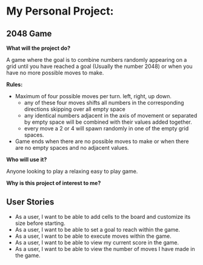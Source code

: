 # My Personal Project:

## 2048 Game

**What will the project do?**

A game where the goal is to combine numbers randomly appearing on a grid until you have reached a 
goal (Usually the number 2048) or when you have no more possible moves to make.

**Rules:**
- Maximum of four possible moves per turn. left, right, up down.
    - any of these four moves shifts all numbers in the corresponding directions skipping over all empty space
    - any identical numbers adjacent in the axis of movement or separated by empty space will be combined with their values 
    added together.
    - every move a 2 or 4 will spawn randomly in one of the empty grid spaces.
- Game ends when there are no possible moves to make or when there are no empty spaces and no adjacent values.

**Who will use it?**

Anyone looking to play a relaxing easy to play game.

**Why is this project of interest to me?**


## User Stories
- As a user, I want to be able to add cells to the board and customize its size before starting.
- As a user, I want to be able to set a goal to reach within the game.
- As a user, I want to be able to execute moves within the game.
- As a user, I want to be able to view my current score in the game.
- As a user, I want to be able to view the number of moves I have made in the game.
